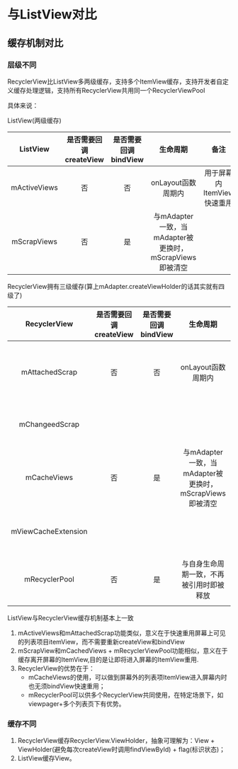 # 与ListView对比

## 缓存机制对比

### 层级不同

RecyclerView比ListView多两级缓存，支持多个ItemView缓存，支持开发者自定义缓存处理逻辑，支持所有RecyclerView共用同一个RecyclerViewPool

具体来说：

ListView(两级缓存)

|   ListView   | 是否需要回调createView | 是否需要回调bindView |生命周期|备注|
| :----------: | :--------------: | :------------: | :--------------------------------------: | :---------------: |
| mActiveViews |        否         |       否        |              onLayout函数周期内               | 用于屏幕内ItemView快速重用 |
| mScrapViews  |        否         |       是        | 与mAdapter一致，当mAdapter被更换时，mScrapViews即被清空 |                   |


RecyclerView拥有三级缓存(算上mAdapter.createViewHolder的话其实就有四级了)

|    RecyclerView     | 是否需要回调createView | 是否需要回调bindView |                   生命周期|                  备注                   |作用|
| :-----------------: | :--------------: | :------------: | :--------------------------------------: | :-----------------------------------: |:--:|
|   mAttachedScrap    |        否         |       否        |              onLayout函数周期内               |           用于屏幕内ItemView快速重用           | 未与RecyclerView分离的ViewHolder列表（一级缓存）|
|   mChangeedScrap    |                 |               |                             |                      | RecyclerView中需要改变的ViewHolder（一级缓存）|
|     mCacheViews     |        否         |       是        | 与mAdapter一致，当mAdapter被更换时，mScrapViews即被清空 |        默认上限为2，即缓存屏幕外2个ItemView        |RecyclerView的ViewHolder缓存列表（一级缓存）|
| mViewCacheExtension |                  |                |                                          |          不直接使用，需要用户在定制，默认不实现          |用户设置的RecyclerView缓存列表扩展（二级缓存）|
|    mRecyclerPool    |        否         |       是        |           与自身生命周期一致，不再被引用时即被释放           | 默认上限为5，技术上可以实现所有RecyclerViewPool共用同一个 |RecyclerView的ViewHolder缓存池（三级缓存）|

ListView与RecyclerView缓存机制基本上一致

1. mActiveViews和mAttachedScrap功能类似，意义在于快速重用屏幕上可见的列表项目itemView，而不需要重新createView和bindView
2. mScrapView和mCachedViews + mRecyclerViewPool功能相似，意义在于缓存离开屏幕的ItemView,目的是让即将进入屏幕的ItemView重用.
3. RecyclerView的优势在于：
    - mCacheViews的使用，可以做到屏幕外的列表项ItemView进入屏幕内时也无须bindView快速重用；
    - mRecyclerPool可以供多个RecyclerView共同使用，在特定场景下，如viewpager+多个列表页下有优势。

### 缓存不同

1. RecyclerView缓存RecyclerView.ViewHolder，抽象可理解为：View + ViewHolder(避免每次createView时调用findViewById) + flag(标识状态)；
2. ListView缓存View。

